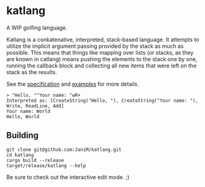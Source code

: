 # katlang

A WIP golfing language.

Katlang is a conkatenative, interpreted, stack-based language. It attempts to utilize the implicit argument passing provided by the stack as much as possible. This means that things like mapping over lists (or stacks, as they are known in catlang) means pushing the elements to the stack one by one, running the callback block and collecting all new items that were left on the stack as the results.

See the [specification](spec.md) and [examples](examples.md) for more details.

```
> "Hello, ""Your name: "wR+
Interpreted as: [CreateString("Hello, "), CreateString("Your name: "), Write, ReadLine, Add]
Your name: World
Hello, World
```

## Building

```
git clone git@github.com:JaniM/katlang.git
cd katlang
cargo build --release
target/release/katlang --help
```

Be sure to check out the interactive edit mode. ;)
